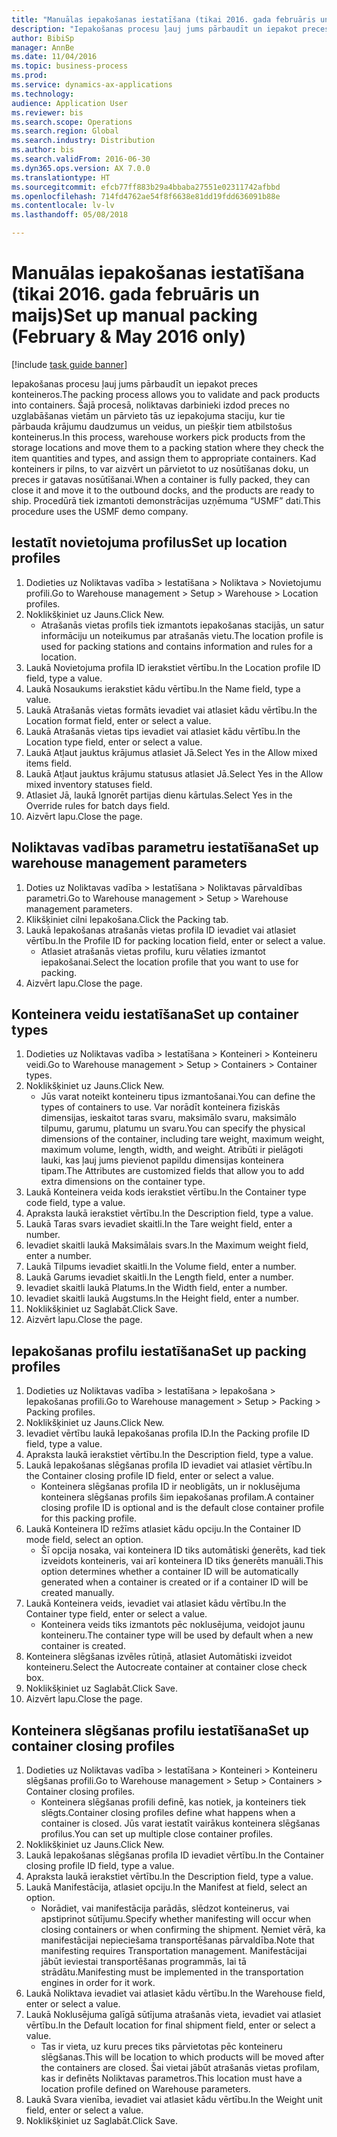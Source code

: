 ```yaml
--- 
title: "Manuālas iepakošanas iestatīšana (tikai 2016. gada februāris un maijs)"
description: "Iepakošanas procesu ļauj jums pārbaudīt un iepakot preces konteineros."
author: BibiSp
manager: AnnBe
ms.date: 11/04/2016
ms.topic: business-process
ms.prod: 
ms.service: dynamics-ax-applications
ms.technology: 
audience: Application User
ms.reviewer: bis
ms.search.scope: Operations
ms.search.region: Global
ms.search.industry: Distribution
ms.author: bis
ms.search.validFrom: 2016-06-30
ms.dyn365.ops.version: AX 7.0.0
ms.translationtype: HT
ms.sourcegitcommit: efcb77ff883b29a4bbaba27551e02311742afbbd
ms.openlocfilehash: 714fd4762ae54f8f6638e81dd19fdd636091b88e
ms.contentlocale: lv-lv
ms.lasthandoff: 05/08/2018

---
```

# <a name="set-up-manual-packing-february--may-2016-only"></a><span data-ttu-id="cbcca-103">Manuālas iepakošanas iestatīšana (tikai 2016. gada februāris un maijs)</span><span class="sxs-lookup"><span data-stu-id="cbcca-103">Set up manual packing (February & May 2016 only)</span></span>

[!include [task guide banner](../../includes/task-guide-banner.md)]

<span data-ttu-id="cbcca-104">Iepakošanas procesu ļauj jums pārbaudīt un iepakot preces konteineros.</span><span class="sxs-lookup"><span data-stu-id="cbcca-104">The packing process allows you to validate and pack products into containers.</span></span> <span data-ttu-id="cbcca-105">Šajā procesā, noliktavas darbinieki izdod preces no uzglabāšanas vietām un pārvieto tās uz iepakojuma staciju, kur tie pārbauda krājumu daudzumus un veidus, un piešķir tiem atbilstošus konteinerus.</span><span class="sxs-lookup"><span data-stu-id="cbcca-105">In this process, warehouse workers pick products from the storage locations and move them to a packing station where they check the item quantities and types, and assign them to appropriate containers.</span></span> <span data-ttu-id="cbcca-106">Kad konteiners ir pilns, to var aizvērt un pārvietot to uz nosūtīšanas doku, un preces ir gatavas nosūtīšanai.</span><span class="sxs-lookup"><span data-stu-id="cbcca-106">When a container is fully packed, they can close it and move it to the outbound docks, and the products are ready to ship.</span></span> <span data-ttu-id="cbcca-107">Procedūrā tiek izmantoti demonstrācijas uzņēmuma “USMF” dati.</span><span class="sxs-lookup"><span data-stu-id="cbcca-107">This procedure uses the USMF demo company.</span></span>


## <a name="set-up-location-profiles"></a><span data-ttu-id="cbcca-108">Iestatīt novietojuma profilus</span><span class="sxs-lookup"><span data-stu-id="cbcca-108">Set up location profiles</span></span>
1. <span data-ttu-id="cbcca-109">Dodieties uz Noliktavas vadība > Iestatīšana > Noliktava > Novietojumu profili.</span><span class="sxs-lookup"><span data-stu-id="cbcca-109">Go to Warehouse management > Setup > Warehouse > Location profiles.</span></span>
2. <span data-ttu-id="cbcca-110">Noklikšķiniet uz Jauns.</span><span class="sxs-lookup"><span data-stu-id="cbcca-110">Click New.</span></span>
    * <span data-ttu-id="cbcca-111">Atrašanās vietas profils tiek izmantots iepakošanas stacijās, un satur informāciju un noteikumus par atrašanās vietu.</span><span class="sxs-lookup"><span data-stu-id="cbcca-111">The location profile is used for packing stations and contains information and rules for a location.</span></span>  
3. <span data-ttu-id="cbcca-112">Laukā Novietojuma profila ID ierakstiet vērtību.</span><span class="sxs-lookup"><span data-stu-id="cbcca-112">In the Location profile ID field, type a value.</span></span>
4. <span data-ttu-id="cbcca-113">Laukā Nosaukums ierakstiet kādu vērtību.</span><span class="sxs-lookup"><span data-stu-id="cbcca-113">In the Name field, type a value.</span></span>
5. <span data-ttu-id="cbcca-114">Laukā Atrašanās vietas formāts ievadiet vai atlasiet kādu vērtību.</span><span class="sxs-lookup"><span data-stu-id="cbcca-114">In the Location format field, enter or select a value.</span></span>
6. <span data-ttu-id="cbcca-115">Laukā Atrašanās vietas tips ievadiet vai atlasiet kādu vērtību.</span><span class="sxs-lookup"><span data-stu-id="cbcca-115">In the Location type field, enter or select a value.</span></span>
7. <span data-ttu-id="cbcca-116">Laukā Atļaut jauktus krājumus atlasiet Jā.</span><span class="sxs-lookup"><span data-stu-id="cbcca-116">Select Yes in the Allow mixed items field.</span></span>
8. <span data-ttu-id="cbcca-117">Laukā Atļaut jauktus krājumu statusus atlasiet Jā.</span><span class="sxs-lookup"><span data-stu-id="cbcca-117">Select Yes in the Allow mixed  inventory statuses field.</span></span>
9. <span data-ttu-id="cbcca-118">Atlasiet Jā, laukā Ignorēt partijas dienu kārtulas.</span><span class="sxs-lookup"><span data-stu-id="cbcca-118">Select Yes in the Override rules for batch days field.</span></span>
10. <span data-ttu-id="cbcca-119">Aizvērt lapu.</span><span class="sxs-lookup"><span data-stu-id="cbcca-119">Close the page.</span></span>

## <a name="set-up-warehouse-management-parameters"></a><span data-ttu-id="cbcca-120">Noliktavas vadības parametru iestatīšana</span><span class="sxs-lookup"><span data-stu-id="cbcca-120">Set up warehouse management parameters</span></span> 
1. <span data-ttu-id="cbcca-121">Doties uz Noliktavas vadība > Iestatīšana > Noliktavas pārvaldības parametri.</span><span class="sxs-lookup"><span data-stu-id="cbcca-121">Go to Warehouse management > Setup > Warehouse management parameters.</span></span>
2. <span data-ttu-id="cbcca-122">Klikšķiniet cilni Iepakošana.</span><span class="sxs-lookup"><span data-stu-id="cbcca-122">Click the Packing tab.</span></span>
3. <span data-ttu-id="cbcca-123">Laukā Iepakošanas atrašanās vietas profila ID ievadiet vai atlasiet vērtību.</span><span class="sxs-lookup"><span data-stu-id="cbcca-123">In the Profile ID for packing location field, enter or select a value.</span></span>
    * <span data-ttu-id="cbcca-124">Atlasiet atrašanās vietas profilu, kuru vēlaties izmantot iepakošanai.</span><span class="sxs-lookup"><span data-stu-id="cbcca-124">Select the location profile that you want to use for packing.</span></span>  
4. <span data-ttu-id="cbcca-125">Aizvērt lapu.</span><span class="sxs-lookup"><span data-stu-id="cbcca-125">Close the page.</span></span>

## <a name="set-up-container-types"></a><span data-ttu-id="cbcca-126">Konteinera veidu iestatīšana</span><span class="sxs-lookup"><span data-stu-id="cbcca-126">Set up container types</span></span>
1. <span data-ttu-id="cbcca-127">Dodieties uz Noliktavas vadība > Iestatīšana > Konteineri > Konteineru veidi.</span><span class="sxs-lookup"><span data-stu-id="cbcca-127">Go to Warehouse management > Setup > Containers > Container types.</span></span>
2. <span data-ttu-id="cbcca-128">Noklikšķiniet uz Jauns.</span><span class="sxs-lookup"><span data-stu-id="cbcca-128">Click New.</span></span>
    * <span data-ttu-id="cbcca-129">Jūs varat noteikt konteineru tipus izmantošanai.</span><span class="sxs-lookup"><span data-stu-id="cbcca-129">You can define the types of containers to use.</span></span> <span data-ttu-id="cbcca-130">Var norādīt konteinera fiziskās dimensijas, ieskaitot taras svaru, maksimālo svaru, maksimālo tilpumu, garumu, platumu un svaru.</span><span class="sxs-lookup"><span data-stu-id="cbcca-130">You can specify the physical dimensions of the container, including tare weight, maximum weight, maximum volume, length, width, and weight.</span></span>  <span data-ttu-id="cbcca-131">Atribūti ir pielāgoti lauki, kas ļauj jums pievienot papildu dimensijas konteinera tipam.</span><span class="sxs-lookup"><span data-stu-id="cbcca-131">The Attributes are customized fields that allow you to add extra dimensions on the container type.</span></span>     
3. <span data-ttu-id="cbcca-132">Laukā Konteinera veida kods ierakstiet vērtību.</span><span class="sxs-lookup"><span data-stu-id="cbcca-132">In the Container type code field, type a value.</span></span>
4. <span data-ttu-id="cbcca-133">Apraksta laukā ierakstiet vērtību.</span><span class="sxs-lookup"><span data-stu-id="cbcca-133">In the Description field, type a value.</span></span>
5. <span data-ttu-id="cbcca-134">Laukā Taras svars ievadiet skaitli.</span><span class="sxs-lookup"><span data-stu-id="cbcca-134">In the Tare weight field, enter a number.</span></span>
6. <span data-ttu-id="cbcca-135">Ievadiet skaitli laukā Maksimālais svars.</span><span class="sxs-lookup"><span data-stu-id="cbcca-135">In the Maximum weight field, enter a number.</span></span>
7. <span data-ttu-id="cbcca-136">Laukā Tilpums ievadiet skaitli.</span><span class="sxs-lookup"><span data-stu-id="cbcca-136">In the Volume field, enter a number.</span></span>
8. <span data-ttu-id="cbcca-137">Laukā Garums ievadiet skaitli.</span><span class="sxs-lookup"><span data-stu-id="cbcca-137">In the Length field, enter a number.</span></span>
9. <span data-ttu-id="cbcca-138">Ievadiet skaitli laukā Platums.</span><span class="sxs-lookup"><span data-stu-id="cbcca-138">In the Width field, enter a number.</span></span>
10. <span data-ttu-id="cbcca-139">Ievadiet skaitli laukā Augstums.</span><span class="sxs-lookup"><span data-stu-id="cbcca-139">In the Height field, enter a number.</span></span>
11. <span data-ttu-id="cbcca-140">Noklikšķiniet uz Saglabāt.</span><span class="sxs-lookup"><span data-stu-id="cbcca-140">Click Save.</span></span>
12. <span data-ttu-id="cbcca-141">Aizvērt lapu.</span><span class="sxs-lookup"><span data-stu-id="cbcca-141">Close the page.</span></span>

## <a name="set-up-packing-profiles"></a><span data-ttu-id="cbcca-142">Iepakošanas profilu iestatīšana</span><span class="sxs-lookup"><span data-stu-id="cbcca-142">Set up packing profiles</span></span>
1. <span data-ttu-id="cbcca-143">Dodieties uz Noliktavas vadība > Iestatīšana > Iepakošana > Iepakošanas profili.</span><span class="sxs-lookup"><span data-stu-id="cbcca-143">Go to Warehouse management > Setup > Packing > Packing profiles.</span></span>
2. <span data-ttu-id="cbcca-144">Noklikšķiniet uz Jauns.</span><span class="sxs-lookup"><span data-stu-id="cbcca-144">Click New.</span></span>
3. <span data-ttu-id="cbcca-145">Ievadiet vērtību laukā Iepakošanas profila ID.</span><span class="sxs-lookup"><span data-stu-id="cbcca-145">In the Packing profile ID field, type a value.</span></span>
4. <span data-ttu-id="cbcca-146">Apraksta laukā ierakstiet vērtību.</span><span class="sxs-lookup"><span data-stu-id="cbcca-146">In the Description field, type a value.</span></span>
5. <span data-ttu-id="cbcca-147">Laukā Iepakošanas slēgšanas profila ID ievadiet vai atlasiet vērtību.</span><span class="sxs-lookup"><span data-stu-id="cbcca-147">In the Container closing profile ID field, enter or select a value.</span></span>
    * <span data-ttu-id="cbcca-148">Konteinera slēgšanas profila ID ir neobligāts, un ir noklusējuma konteinera slēgšanas profils šim iepakošanas profilam.</span><span class="sxs-lookup"><span data-stu-id="cbcca-148">A container closing profile ID is optional and is the default close container profile for this packing profile.</span></span>  
6. <span data-ttu-id="cbcca-149">Laukā Konteinera ID režīms atlasiet kādu opciju.</span><span class="sxs-lookup"><span data-stu-id="cbcca-149">In the Container ID mode field, select an option.</span></span>
    * <span data-ttu-id="cbcca-150">Šī opcija nosaka, vai konteinera ID tiks automātiski ģenerēts, kad tiek izveidots konteineris, vai arī konteinera ID tiks ģenerēts manuāli.</span><span class="sxs-lookup"><span data-stu-id="cbcca-150">This option determines whether a container ID will be automatically generated when a container is created or if a container ID will be created manually.</span></span>  
7. <span data-ttu-id="cbcca-151">Laukā Konteinera veids, ievadiet vai atlasiet kādu vērtību.</span><span class="sxs-lookup"><span data-stu-id="cbcca-151">In the Container type field, enter or select a value.</span></span>
    * <span data-ttu-id="cbcca-152">Konteinera veids tiks izmantots pēc noklusējuma, veidojot jaunu konteineru.</span><span class="sxs-lookup"><span data-stu-id="cbcca-152">The container type will be used by default when a new container is created.</span></span>  
8. <span data-ttu-id="cbcca-153">Konteinera slēgšanas izvēles rūtiņā, atlasiet Automātiski izveidot konteineru.</span><span class="sxs-lookup"><span data-stu-id="cbcca-153">Select the Autocreate container at container close check box.</span></span>
9. <span data-ttu-id="cbcca-154">Noklikšķiniet uz Saglabāt.</span><span class="sxs-lookup"><span data-stu-id="cbcca-154">Click Save.</span></span>
10. <span data-ttu-id="cbcca-155">Aizvērt lapu.</span><span class="sxs-lookup"><span data-stu-id="cbcca-155">Close the page.</span></span>

## <a name="set-up-container-closing-profiles"></a><span data-ttu-id="cbcca-156">Konteinera slēgšanas profilu iestatīšana</span><span class="sxs-lookup"><span data-stu-id="cbcca-156">Set up container closing profiles</span></span>
1. <span data-ttu-id="cbcca-157">Dodieties uz Noliktavas vadība > Iestatīšana > Konteineri > Konteineru slēgšanas profili.</span><span class="sxs-lookup"><span data-stu-id="cbcca-157">Go to Warehouse management > Setup > Containers > Container closing profiles.</span></span>
    * <span data-ttu-id="cbcca-158">Konteinera slēgšanas profili definē, kas notiek, ja konteiners tiek slēgts.</span><span class="sxs-lookup"><span data-stu-id="cbcca-158">Container closing profiles define what happens when a container is closed.</span></span> <span data-ttu-id="cbcca-159">Jūs varat iestatīt vairākus konteinera slēgšanas profilus.</span><span class="sxs-lookup"><span data-stu-id="cbcca-159">You can set up multiple close container profiles.</span></span>       
2. <span data-ttu-id="cbcca-160">Noklikšķiniet uz Jauns.</span><span class="sxs-lookup"><span data-stu-id="cbcca-160">Click New.</span></span>
3. <span data-ttu-id="cbcca-161">Laukā Iepakošanas slēgšanas profila ID ievadiet vērtību.</span><span class="sxs-lookup"><span data-stu-id="cbcca-161">In the Container closing profile ID field, type a value.</span></span>
4. <span data-ttu-id="cbcca-162">Apraksta laukā ierakstiet vērtību.</span><span class="sxs-lookup"><span data-stu-id="cbcca-162">In the Description field, type a value.</span></span>
5. <span data-ttu-id="cbcca-163">Laukā Manifestācija, atlasiet opciju.</span><span class="sxs-lookup"><span data-stu-id="cbcca-163">In the Manifest at field, select an option.</span></span>
    * <span data-ttu-id="cbcca-164">Norādiet, vai manifestācija parādās, slēdzot konteinerus, vai apstiprinot sūtījumu.</span><span class="sxs-lookup"><span data-stu-id="cbcca-164">Specify whether manifesting will occur when closing containers or when confirming the shipment.</span></span> <span data-ttu-id="cbcca-165">Ņemiet vērā, ka manifestācijai nepieciešama transportēšanas pārvaldība.</span><span class="sxs-lookup"><span data-stu-id="cbcca-165">Note that manifesting requires Transportation management.</span></span> <span data-ttu-id="cbcca-166">Manifestācijai jābūt ieviestai transportēšanas programmās, lai tā strādātu.</span><span class="sxs-lookup"><span data-stu-id="cbcca-166">Manifesting must be implemented in the transportation engines in order for it work.</span></span>  
6. <span data-ttu-id="cbcca-167">Laukā Noliktava ievadiet vai atlasiet kādu vērtību.</span><span class="sxs-lookup"><span data-stu-id="cbcca-167">In the Warehouse field, enter or select a value.</span></span>
7. <span data-ttu-id="cbcca-168">Laukā Noklusējuma galīgā sūtījuma atrašanās vieta, ievadiet vai atlasiet vērtību.</span><span class="sxs-lookup"><span data-stu-id="cbcca-168">In the Default location for final shipment field, enter or select a value.</span></span>
    * <span data-ttu-id="cbcca-169">Tas ir vieta, uz kuru preces tiks pārvietotas pēc konteineru slēgšanas.</span><span class="sxs-lookup"><span data-stu-id="cbcca-169">This will be location to which products will be moved after the containers are closed.</span></span> <span data-ttu-id="cbcca-170">Šai vietai jābūt atrašanās vietas profilam, kas ir definēts Noliktavas parametros.</span><span class="sxs-lookup"><span data-stu-id="cbcca-170">This location must have a location profile defined on Warehouse parameters.</span></span>  
8. <span data-ttu-id="cbcca-171">Laukā Svara vienība, ievadiet vai atlasiet kādu vērtību.</span><span class="sxs-lookup"><span data-stu-id="cbcca-171">In the Weight unit field, enter or select a value.</span></span>
9. <span data-ttu-id="cbcca-172">Noklikšķiniet uz Saglabāt.</span><span class="sxs-lookup"><span data-stu-id="cbcca-172">Click Save.</span></span>


